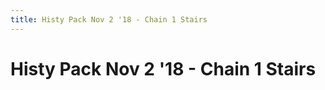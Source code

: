```yaml
---
title: Histy Pack Nov 2 '18 - Chain 1 Stairs
---
```

<ClientOnly><AssetLoader :reloadOnce="true" />
# Histy Pack Nov 2 '18 - Chain 1 Stairs

<GameSlides :jsonFileToLoad="'playermade/histy_nov2/chain1_stairs.json'" :useRandomSeed="false" :useManualData="false" :replay="true"></GameSlides>

</ClientOnly>
